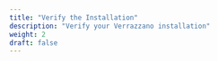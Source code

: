 ```yaml
---
title: "Verify the Installation"
description: "Verify your Verrazzano installation"
weight: 2
draft: false
---
```

